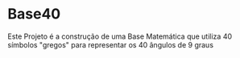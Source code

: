 # Base40
Este Projeto é a construção de uma Base Matemática que utiliza 40 símbolos "gregos" para representar os 40 ângulos de 9 graus
